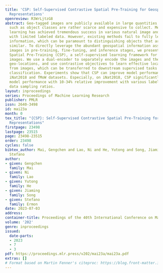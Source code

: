```yaml
---
title: 'CSP: Self-Supervised Contrastive Spatial Pre-Training for Geospatial-Visual
  Representations'
openreview: R3WrLjtzG8
abstract: Geo-tagged images are publicly available in large quantities, whereas labels
  such as object classes are rather scarce and expensive to collect. Meanwhile, contrastive
  learning has achieved tremendous success in various natural image and language tasks
  with limited labeled data. However, existing methods fail to fully leverage geospatial
  information, which can be paramount to distinguishing objects that are visually
  similar. To directly leverage the abundant geospatial information associated with
  images in pre-training, fine-tuning, and inference stages, we present Contrastive
  Spatial Pre-Training (CSP), a self-supervised learning framework for geo-tagged
  images. We use a dual-encoder to separately encode the images and their corresponding
  geo-locations, and use contrastive objectives to learn effective location representations
  from images, which can be transferred to downstream supervised tasks such as image
  classification. Experiments show that CSP can improve model performance on both
  iNat2018 and fMoW datasets. Especially, on iNat2018, CSP significantly boosts the
  model performance with 10-34% relative improvement with various labeled training
  data sampling ratios.
layout: inproceedings
series: Proceedings of Machine Learning Research
publisher: PMLR
issn: 2640-3498
id: mai23a
month: 0
tex_title: "{CSP}: Self-Supervised Contrastive Spatial Pre-Training for Geospatial-Visual
  Representations"
firstpage: 23498
lastpage: 23515
page: 23498-23515
order: 23498
cycles: false
bibtex_author: Mai, Gengchen and Lao, Ni and He, Yutong and Song, Jiaming and Ermon,
  Stefano
author:
- given: Gengchen
  family: Mai
- given: Ni
  family: Lao
- given: Yutong
  family: He
- given: Jiaming
  family: Song
- given: Stefano
  family: Ermon
date: 2023-07-03
address: 
container-title: Proceedings of the 40th International Conference on Machine Learning
volume: '202'
genre: inproceedings
issued:
  date-parts:
  - 2023
  - 7
  - 3
pdf: https://proceedings.mlr.press/v202/mai23a/mai23a.pdf
extras: []
# Format based on Martin Fenner's citeproc: https://blog.front-matter.io/posts/citeproc-yaml-for-bibliographies/
---
```

